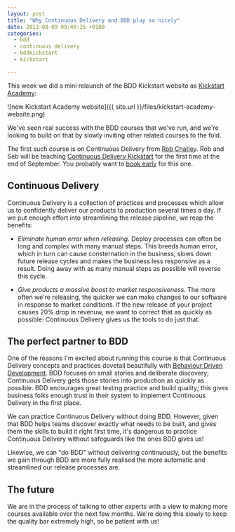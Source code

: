 ```yaml
---
layout: post
title: "Why Continuous Delivery and BDD play so nicely"
date: 2013-08-09 09:40:25 +0100
categories:
  - bdd
  - continuous delivery
  - bddkickstart
  - kickstart

---
```


This week we did a mini relaunch of the BDD Kickstart website as [Kickstart Academy](http://kickstartacademy.io):

![new Kickstart Academy website]({{ site.url }}/files/kickstart-academy-website.png)

We've seen real success with the BDD courses that we've run, and we're looking to build on that by slowly inviting other related courses to the fold.

The first such course is on Continuous Delivery from [Rob Chatley](http://chatley.com/). Rob and Seb will be teaching [Continuous Delivery Kickstart](http://kickstartacademy.io/courses/continuous-delivery-kickstart) for the first time at the end of September. You probably want to [book early](http://kickstartacademy.io/dates#cd-london) for this one.

## Continuous Delivery

Continuous Delivery is a collection of practices and processes which allow us to confidently deliver our products to production several times a day. If we put enough effort into streamlining the release pipeline, we reap the benefits:

* *Eliminate human error when releasing.* Deploy processes can often be long and complex with many manual steps. This breeds human error, which in turn can cause consternation in the business, slows down future release cycles and makes the business less responsive as a result. Doing away with as many manual steps as possible will reverse this cycle.

* *Give products a massive boost to market responsiveness.* The more often we're releasing, the quicker we can make changes to our software in response to market conditions. If the new release of your project causes 20% drop in revenuw, we want to correct that as quickly as possible: Continuous Delivery gives us the tools to do just that.

## The perfect partner to BDD

One of the reasons I'm excited about running this course is that Continuous Delivery concepts and practices dovetail beautifully with [Behaviour Driven Development](http://chrismdp.com/tags/bdd). BDD focuses on small stories and deliberate discovery; Continuous Delivery gets those stories into production as quickly as possible. BDD encourages great testing practice and build quality; this gives business folks enough trust in their system to implement Continuous Delivery in the first place.

We can practice Continuous Delivery without doing BDD. However, given that BDD helps teams discover exactly what needs to be built, and gives them the skills to build it right first time, it's dangerous to practice Continuous Delivery without safeguards like the ones BDD gives us!

Likewise, we can "do BDD" without delivering continuously, but the benefits we gain through BDD are more fully realised the more automatic and streamlined our release processes are.

## The future

We are in the process of talking to other experts with a view to making more courses available over the next few months. We're doing this slowly to keep the quality bar extremely high, so be patient with us!
